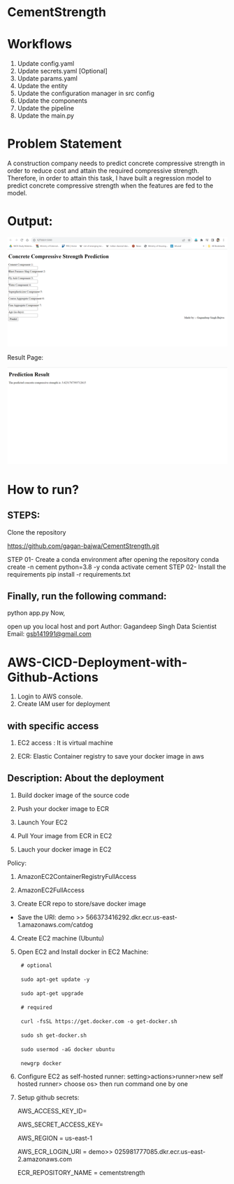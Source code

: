 # CementStrength
# Workflows
1. Update config.yaml
2. Update secrets.yaml [Optional]
3. Update params.yaml
4. Update the entity
5. Update the configuration manager in src config
6. Update the components
7. Update the pipeline
8. Update the main.py

# Problem Statement
A construction company needs to predict concrete compressive strength in order to reduce cost and attain the required compressive strength. 
Therefore, in order to attain this task, I have built a regression model to predict concrete compressive strength when the features are fed to the model.


# Output:
![img](cementindex.png)

Result Page:

![img](cementresult.png)


# How to run?
## STEPS:
Clone the repository

https://github.com/gagan-bajwa/CementStrength.git

STEP 01- Create a conda environment after opening the repository
conda create -n cement python=3.8 -y
conda activate cement
STEP 02- Install the requirements
pip install -r requirements.txt
## Finally, run the following command:
python app.py
Now,

open up you local host and port
Author: Gagandeep Singh
Data Scientist
Email: gsb141991@gmail.com
# AWS-CICD-Deployment-with-Github-Actions

1. Login to AWS console.
2. Create IAM user for deployment

## with specific access

1. EC2 access : It is virtual machine

2. ECR: Elastic Container registry to save your docker image in aws


## Description: About the deployment

1. Build docker image of the source code

2. Push your docker image to ECR

3. Launch Your EC2 

4. Pull Your image from ECR in EC2

5. Lauch your docker image in EC2

 Policy:

1. AmazonEC2ContainerRegistryFullAccess

2. AmazonEC2FullAccess
3. Create ECR repo to store/save docker image
- Save the URI: demo >> 566373416292.dkr.ecr.us-east-1.amazonaws.com/catdog
4. Create EC2 machine (Ubuntu)
5. Open EC2 and Install docker in EC2 Machine:

        # optional

        sudo apt-get update -y

        sudo apt-get upgrade

        # required

        curl -fsSL https://get.docker.com -o get-docker.sh

        sudo sh get-docker.sh

        sudo usermod -aG docker ubuntu

        newgrp docker

6. Configure EC2 as self-hosted runner:
setting>actions>runner>new self hosted runner> choose os> then run command one by one

7. Setup github secrets:

    AWS_ACCESS_KEY_ID=

    AWS_SECRET_ACCESS_KEY=

    AWS_REGION = us-east-1

    AWS_ECR_LOGIN_URI = demo>>   025981777085.dkr.ecr.us-east-2.amazonaws.com

    ECR_REPOSITORY_NAME = cementstrength

